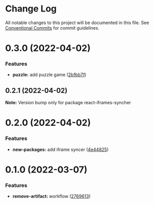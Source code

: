 # Change Log

All notable changes to this project will be documented in this file.
See [Conventional Commits](https://conventionalcommits.org) for commit guidelines.

# 0.3.0 (2022-04-02)


### Features

* **puzzle:** add puzzle game ([2bfbb7f](https://github.com/moroale93/my-monorepo/commit/2bfbb7fd51b1018da8d3028304ad7de132d5c5ba))





## 0.2.1 (2022-04-02)

**Note:** Version bump only for package react-iframes-syncher





# 0.2.0 (2022-04-02)


### Features

* **new-packages:** add iframe syncer ([4e44825](https://github.com/moroale93/my-monorepo/commit/4e448258ab2cb01ed08b865fb52e67f3b2bd2106))





# 0.1.0 (2022-03-07)


### Features

* **remove-artifact:** workflow ([2769613](https://github.com/moroale93/react-utilis/commit/2769613155721881dcd5271d23231367cd19746a))
